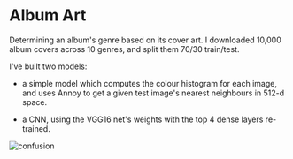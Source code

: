# Album Art

Determining an album's genre based on its cover art. I downloaded 10,000 album covers across 10 genres, and split them 70/30 train/test.

I've built two models:

* a simple model which computes the colour histogram for each image, and uses Annoy to get a given test image's nearest neighbours in 512-d space.

* a CNN, using the VGG16 net's weights with the top 4 dense layers re-trained.

![confusion](confusion.jpg) 
 

